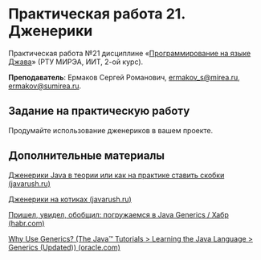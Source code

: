 # Практическая работа 21. Дженерики
Практическая работа №21 дисциплине «[Программирование на языке Джава](https://online-edu.mirea.ru/course/view.php?id=4053)» (РТУ МИРЭА, ИИТ, 2-ой курс).

**Преподаватель**: Ермаков Сергей Романович, ermakov_s@mirea.ru, ermakov@sumirea.ru.

## Задание на практическую работу

Продумайте использование дженериков в вашем проекте.

## Дополнительные материалы

[Дженерики Java в теории или как на практике ставить скобки (javarush.ru)](https://javarush.ru/groups/posts/2004-teorija-dzhenerikov-v-java-ili-gde-na-praktike-stavitjh-skobki)

[Дженерики на котиках (javarush.ru)](https://javarush.ru/groups/posts/2310-dzheneriki-na-kotikakh)

[Пришел, увидел, обобщил: погружаемся в Java Generics / Хабр (habr.com)](https://habr.com/ru/company/sberbank/blog/416413/)

[Why Use Generics? (The Java™ Tutorials > Learning the Java Language > Generics (Updated)) (oracle.com)](https://docs.oracle.com/javase/tutorial/java/generics/why.html)

